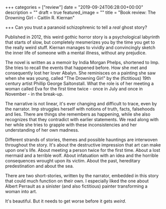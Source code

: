 +++
categories = ["review"]
date = "2019-09-24T06:28:00+00:00"
description = ""
draft = true
featured_image = ""
title = "Book review: The Drowning Girl - Caitlín R. Kiernan"

+++
Can you trust a paranoid schizophrenic to tell a _real_ ghost story?

Published in 2012, this weird gothic horror story is a psychological labyrinth that starts of slow, but completely mesmerizes you by  the time you get to the really weird stuff. Kiernan manages to vividly and convincingly sketch the inner life of someone with a mental illness, without any prejudice.

The novel is written as a memoir by India Morgan Phelps, shortened to Imp. She tries to recall the events that happened before. How she met and consequently lost her lover Abalyn. She reminisces on a painting she saw when she was young, called "The Drowning Girl" by the (fictitious) 19th century artist Phillip George Saltonstall. What the role is of her meeting a woman called Eva for the first time twice - once in July and once in November - in the break-up.

The narrative is not linear, it's ever changing and difficult to trace, even by the narrator. Imp struggles herself with notions of truth, facts, falsehoods and lies. There are things she remembers as happening, while she also recognizes that they contradict with earlier statements. We read along with her while she tries to grapple with these inconsistencies and her understanding of her own madness.

Different strands of stories, themes and possible hauntings are interwoven throughout the story. It's about the destructive impression that art can make upon one's life. About meeting a person twice for the first time. About a lost mermaid and a terrible wolf. About infatuation with an idea and the horrible consequences wrought upon its victim. About the past, hereditary predestination and about the sea.

There are two short-stories, written by the narrator, embedded in this story that could much function on their own. I especially liked the one about Albert Perrault as a sinister (and also fictitious) painter transforming a woman into art.

It's beautiful. But it needs to get worse before it gets _weird_. 